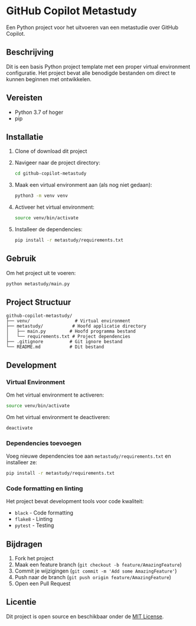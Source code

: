 # GitHub Copilot Metastudy

Een Python project voor het uitvoeren van een metastudie over GitHub Copilot.

## Beschrijving

Dit is een basis Python project template met een proper virtual environment configuratie. Het project bevat alle benodigde bestanden om direct te kunnen beginnen met ontwikkelen.

## Vereisten

- Python 3.7 of hoger
- pip

## Installatie

1. Clone of download dit project
2. Navigeer naar de project directory:
   ```bash
   cd github-copilot-metastudy
   ```

3. Maak een virtual environment aan (als nog niet gedaan):
   ```bash
   python3 -m venv venv
   ```

4. Activeer het virtual environment:
   ```bash
   source venv/bin/activate
   ```

5. Installeer de dependencies:
   ```bash
   pip install -r metastudy/requirements.txt
   ```

## Gebruik

Om het project uit te voeren:

```bash
python metastudy/main.py
```

## Project Structuur

```
github-copilot-metastudy/
├── venv/                 # Virtual environment
├── metastudy/           # Hoofd applicatie directory
│   ├── main.py         # Hoofd programma bestand
│   └── requirements.txt # Project dependencies
├── .gitignore          # Git ignore bestand
└── README.md           # Dit bestand
```

## Development

### Virtual Environment

Om het virtual environment te activeren:
```bash
source venv/bin/activate
```

Om het virtual environment te deactiveren:
```bash
deactivate
```

### Dependencies toevoegen

Voeg nieuwe dependencies toe aan `metastudy/requirements.txt` en installeer ze:
```bash
pip install -r metastudy/requirements.txt
```

### Code formatting en linting

Het project bevat development tools voor code kwaliteit:
- `black` - Code formatting
- `flake8` - Linting
- `pytest` - Testing

## Bijdragen

1. Fork het project
2. Maak een feature branch (`git checkout -b feature/AmazingFeature`)
3. Commit je wijzigingen (`git commit -m 'Add some AmazingFeature'`)
4. Push naar de branch (`git push origin feature/AmazingFeature`)
5. Open een Pull Request

## Licentie

Dit project is open source en beschikbaar onder de [MIT License](https://opensource.org/licenses/MIT).
